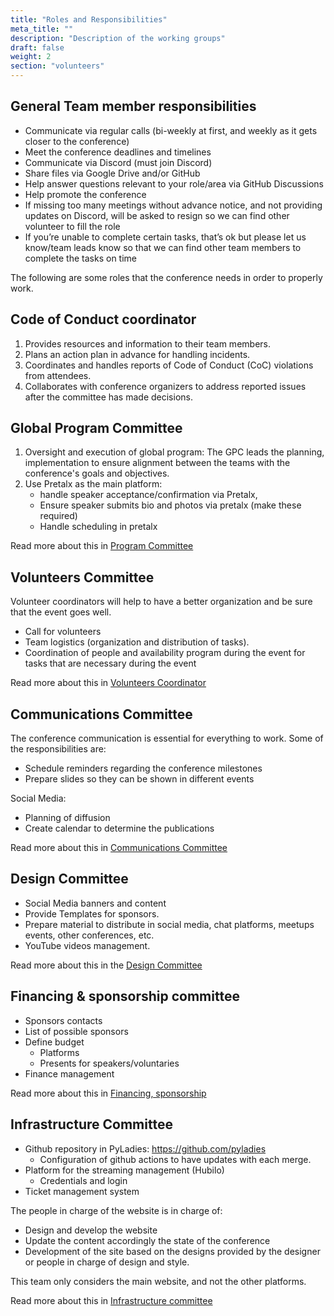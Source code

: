 ```yaml
---
title: "Roles and Responsibilities"
meta_title: ""
description: "Description of the working groups"
draft: false
weight: 2
section: "volunteers"
---
```


## General Team member responsibilities

* Communicate via regular calls (bi-weekly at first, and weekly as it gets
  closer to the conference)
* Meet the conference deadlines and timelines
* Communicate via Discord (must join Discord)
* Share files via Google Drive and/or GitHub
* Help answer questions relevant to your role/area via GitHub Discussions
* Help promote the conference
* If missing too many meetings without advance notice, and not providing
  updates on Discord, will be asked to resign so we can find other volunteer to
  fill the role
* If you’re unable to complete certain tasks, that’s ok but please let us
  know/team leads know so  that we can find other team members to complete the
  tasks on time


The following are some roles that the conference needs in order to properly
work.

## Code of Conduct coordinator

1. Provides resources and information to their team members.
2. Plans an action plan in advance for handling incidents.
3. Coordinates and handles reports of Code of Conduct (CoC) violations
   from attendees.
4. Collaborates with conference organizers to address reported issues
   after the committee has made decisions.


## Global Program Committee

1. Oversight and execution of global program: The GPC leads the planning,
   implementation  to ensure alignment between the teams with the conference's
   goals and objectives.
2. Use Pretalx as the main platform:
   * handle speaker acceptance/confirmation via Pretalx,
   * Ensure speaker submits bio and photos via pretalx (make these required)
   * Handle scheduling in pretalx


Read more about this in [Program Committee](/docs/committee_program)


## Volunteers Committee

Volunteer coordinators will help to have a better organization and be sure that
the event goes well.

 * Call for volunteers
 * Team logistics (organization and distribution of tasks).
 * Coordination of people and availability program during the event for tasks
   that are necessary during the event

Read more about this in [Volunteers Coordinator](/docs/committee_volunteers)


## Communications Committee

The conference communication is essential for everything to work. Some of the
responsibilities are:

* Schedule reminders regarding the conference milestones
* Prepare slides so they can be shown in different events

Social Media:

* Planning of diffusion
* Create calendar to determine the publications

Read more about this in [Communications Committee](/docs/committee_communications)

## Design Committee

* Social Media banners and content
* Provide Templates for sponsors.
* Prepare material to distribute in social media, chat platforms, meetups
  events, other conferences, etc.
* YouTube videos management.

Read more about this in the [Design Committee](/docs/committee_design)

## Financing & sponsorship committee

* Sponsors contacts
* List of possible sponsors
* Define budget
    * Platforms
    * Presents for speakers/voluntaries
* Finance management

Read more about this in [Financing, sponsorship](/docs/finance_committee)

## Infrastructure Committee

* Github repository in PyLadies: https://github.com/pyladies
    * Configuration of github actions to have updates with each merge.
* Platform for the streaming management (Hubilo)
    * Credentials and login
* Ticket management system

The people in charge of the website is in charge of:
* Design and develop the website
* Update the content accordingly the state of the conference
* Development of the site based on the designs provided by the designer or
  people in charge of design and style.

This team only considers the main website, and not the other platforms.

Read more about this in [Infrastructure committee](/docs/committee_infra)

